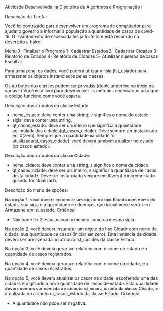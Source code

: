  Atividade Desenvolvida na Disciplina de Algoritmos e Programação I

Descrição da Tarefa:

Você foi contratado para desenvolver um programa de computador para ajudar o governo a
informar a população a quantidade de casos de covid-19. O levantamento de necessidades
já foi feito e está resumido na descrição a baixo.

Menu
0- Finalizar o Programa
1- Cadastrar Estados
2- Cadastrar Cidades
3- Relatório de Estados
4- Relatório de Cidades
5- Atualizar números de casos
Escolha:

Para armazenar os dados, você poderá utilizar a lista (lst_estado) para armazenar os objetos
instanciados pelas classes.

Os atributos das classes podem ser privadas.(duplo underline no início da variável)
Você está livre para desenvolver os métodos necessários para que o código funcione
como você espera.

Descrição dos atributos da classe Estado:
- nome_estado: deve conter uma string, e significa o nome do estado
- sigla: deve conter uma string.
- qt_casos_estado: deve ser um inteiro que significa a quantidade acumulada das
cidades(qt_casos_cidade). Deve sempre ser instanciado em 0(zero). Sempre que a
quantidade na cidade for atualizada(qt_casos_cidade), você deverá também atualizar no
estado (qt_casos_estado).

Descrição dos atributos da classe Cidade:
- nome_cidade: deve conter uma string, e significa o nome da cidade.
- qt_casos_cidade: deve ser um inteiro, e significa a quantidade de casos desta cidade. Deve
ser instanciado sempre em 0(zero) e incrementado quando for atualizado.

Descrição do menu de opções:

Na opção 1, você deverá instanciar um objeto do tipo Estado com nome do estado, sua sigla
e a quantidade de doenças, que inicialmente será zero. Armazene em lst_estado.
Critérios:
- Não pode ter 2 estados com o mesmo nome ou mesma sigla.

Na opção 2, você deverá instanciar um objeto do tipo Cidade com nome da cidade, sua
quantidade de casos (iniciar em zero).
Esta instância de cidade deverá ser armazenada no atributo lst_cidades da classe
Estado.

Na opção 3, você deverá gerar um relatório com o nome do estado e a quantidade de casos
registrados. 

Na opção 4, você deverá gerar um relatório com o nome da cidade, e a quantidade de casos
registrados. 
 
Na opção 5, você deverá atualizar os casos na cidade, escolhendo uma das cidades e
digitando a nova quantidade de casos detectada. Esta quantidade deverá sempre ser
somada ao atributo qt_casos_cidade da classe Cidade, e atualizada no atributo
qt_casos_estado da classe Estado.
Critérios:
- A quantidade não pode ser negativa.

